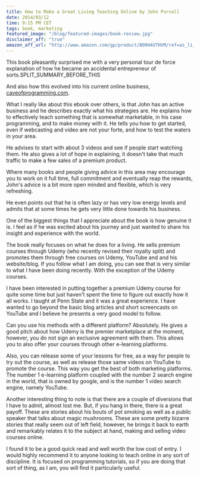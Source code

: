 ```yaml
---
title: How to Make a Great Living Teaching Online by John Purcell
date: 2014/03/12
time: 9:15 PM CET
tags: book, marketing
featured_image: "/blog/featured-images/book-review.jpg"
disclaimer_aff: "true"
amazon_aff_url: "http://www.amazon.com/gp/product/B00H4UTHVM/ref=as_li_qf_sp_asin_il_tl?ie=UTF8&camp=1789&creative=9325&creativeASIN=B00H4UTHVM&linkCode=as2&tag=jamestonport-20"
---
```


This book pleasantly surprised me with a very personal tour de force explanation of how he became an accidental entrepreneur of sorts.SPLIT\_SUMMARY\_BEFORE\_THIS

And also how this evolved into his current online business, [caveofprogramming.com](http://caveofprogramming.com). 


What I really like about this ebook over others, is that John has an active business and he describes exactly what his strategies are. He explains how to effectively teach something that is somewhat marketable, in his case programming, and to make money with it. He tells you how to get started, even if webcasting and video are not your forte, and how to test the waters in your area. 

He advises to start with about 3 videos and see if people start watching them. He also gives a lot of hope in explaining, it doesn't take that much traffic to make a few sales of a premium product.

Where many books and people giving advice in this area may encourage you to work on it full time, full commitment and eventually reap the rewards, John's advice is a bit more open minded and flexible, which is very refreshing.

He even points out that he is often lazy or has very low energy levels and admits that at some times he gets very little done towards his business.

One of the biggest things that I appreciate about the book is how genuine it is. I feel as if he was excited about his journey and just wanted to share his insight and experience with the world.

The book really focuses on what he does for a living. He sells premium courses through Udemy (who recently revised their royalty split) and promotes them through free courses on Udemy, YouTube and and his website/blog. If you follow what I am doing, you can see that is very similar to what I have been doing recently. With the exception of the Udemy courses.

I have been interested in putting together a premium Udemy course for quite some time but just haven't spent the time to figure out exactly how it all works. I taught at Penn State and it was a great experience. I have wanted to go beyond the basic blog articles and short screencasts on YouTube and I believe he presents a very good model to follow.

Can you use his methods with a different platform? Absolutely. He gives a good pitch about how Udemy is the premier marketplace at the moment, however, you do not sign an exclusive agreement with them. This allows you to also offer your courses through other e-learning platforms.

Also, you can release some of your lessons for free, as a way for people to try out the course, as well as release those same videos on YouTube to promote the course. This way you get the best of both marketing platforms. The number 1 e-learning platform coupled with the number 2 search engine in the world, that is owned by google, and is the number 1 video search engine, namely YouTube.

Another interesting thing to note is that there are a couple of diversions that I have to admit, almost lost me. But, if you hang in there, there is a great payoff. These are stories about his bouts of pot smoking as well as a public speaker that talks about magic mushrooms. These are some pretty bizarre stories that really seem out of left field, however, he brings it back to earth and remarkably relates it to the subject at hand, making and selling video courses online.

I found it to be a good quick read and well worth the low cost of entry. I would highly recommend it to anyone looking to teach online in any sort of discipline. It is focused on programming tutorials, so if you are doing that sort of thing, as I am, you will find it particularly useful.
